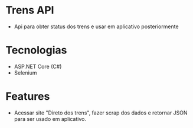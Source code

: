 # Trens API
- Api para obter status dos trens e usar em aplicativo posteriormente 

# Tecnologias
- ASP.NET Core (C#)
- Selenium

# Features
- Acessar site "Direto dos trens", fazer scrap dos dados e retornar JSON para ser usado em aplicativo.
